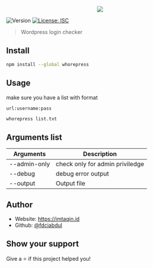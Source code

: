 <center><image src="assets/demo.png"></center>
<p>
  <img alt="Version" src="https://img.shields.io/badge/version-1.0.0-blue.svg?cacheSeconds=2592000" />
  <a href="#" target="_blank">
    <img alt="License: ISC" src="https://img.shields.io/badge/License-ISC-yellow.svg" />
  </a>
</p>

> Wordpress login checker

## Install

```sh
npm install --global whorepress
```

## Usage

make sure you have a list with format

`url:username:pass
`

```sh
whorepress list.txt 
```
## Arguments list

| Arguments | Description | 
|----------|----------|
| --admin-only   | check only for admin priviledge   | 
| --debug    | debug error output   | 
| --output    | Output file   | 

## Author


* Website: https://imtaqin.id
* Github: [@fdciabdul](https://github.com/fdciabdul)

## Show your support

Give a ⭐️ if this project helped you!

